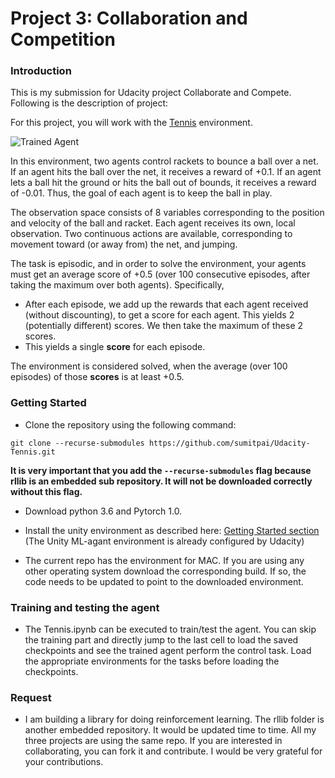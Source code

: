 [//]: # (Image References)

[image1]: https://user-images.githubusercontent.com/10624937/42135623-e770e354-7d12-11e8-998d-29fc74429ca2.gif "Trained Agent"
[image2]: https://user-images.githubusercontent.com/10624937/42135622-e55fb586-7d12-11e8-8a54-3c31da15a90a.gif "Soccer"


# Project 3: Collaboration and Competition

### Introduction
This is my submission for Udacity project Collaborate and Compete. Following is the description of project:

For this project, you will work with the [Tennis](https://github.com/Unity-Technologies/ml-agents/blob/master/docs/Learning-Environment-Examples.md#tennis) environment.

![Trained Agent][image1]

In this environment, two agents control rackets to bounce a ball over a net. If an agent hits the ball over the net, it receives a reward of +0.1.  If an agent lets a ball hit the ground or hits the ball out of bounds, it receives a reward of -0.01.  Thus, the goal of each agent is to keep the ball in play.

The observation space consists of 8 variables corresponding to the position and velocity of the ball and racket. Each agent receives its own, local observation.  Two continuous actions are available, corresponding to movement toward (or away from) the net, and jumping. 

The task is episodic, and in order to solve the environment, your agents must get an average score of +0.5 (over 100 consecutive episodes, after taking the maximum over both agents). Specifically,

- After each episode, we add up the rewards that each agent received (without discounting), to get a score for each agent. This yields 2 (potentially different) scores. We then take the maximum of these 2 scores.
- This yields a single **score** for each episode.

The environment is considered solved, when the average (over 100 episodes) of those **scores** is at least +0.5.

### Getting Started
- Clone the repository using the following command:

`git clone --recurse-submodules https://github.com/sumitpai/Udacity-Tennis.git`

**It is very important that you add the `--recurse-submodules` flag because rllib is an embedded sub repository. It will not be downloaded correctly without this flag.**

- Download python 3.6 and Pytorch 1.0.

- Install the unity environment as described here: [Getting Started section](https://github.com/udacity/deep-reinforcement-learning/tree/master/p3_collab-compet/README.md) (The Unity ML-agant environment is already configured by Udacity)

- The current repo has the environment for MAC. If you are using any other operating system download the corresponding build. If so, the code needs to be updated to point to the downloaded environment.

### Training and testing the agent

- The Tennis.ipynb can be executed to train/test the agent. You can skip the training part and directly jump to the last cell to load the saved checkpoints and see the trained agent perform the control task. Load the appropriate environments for the tasks before loading the checkpoints.

### Request

- I am building a library for doing reinforcement learning. The rllib folder is another embedded repository. It would be updated time to time. All my three projects are using the same repo. If you are interested in collaborating, you can fork it and contribute. I would be very grateful for your contributions.
